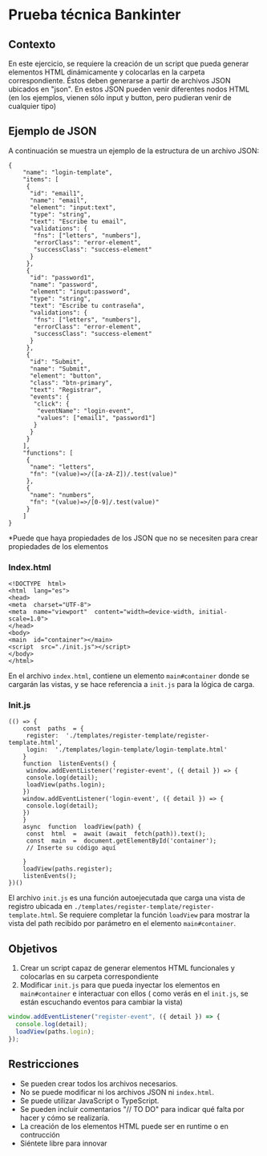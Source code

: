 # Prueba técnica Bankinter

## Contexto

En este ejercicio, se requiere la creación de un script que pueda generar elementos HTML dinámicamente y colocarlas en la carpeta correspondiente. Éstos deben generarse a partir de archivos JSON ubicados en "json". En estos JSON pueden venir diferentes nodos HTML (en los ejemplos, vienen sólo input y button, pero pudieran venir de cualquier tipo)

## Ejemplo de JSON

A continuación se muestra un ejemplo de la estructura de un archivo JSON:

    {
        "name": "login-template",
        "items": [
         {
          "id": "email1",
          "name": "email",
          "element": "input:text",
          "type": "string",
          "text": "Escribe tu email",
          "validations": {
           "fns": ["letters", "numbers"],
           "errorClass": "error-element",
           "successClass": "success-element"
          }
         },
         {
          "id": "password1",
          "name": "password",
          "element": "input:password",
          "type": "string",
          "text": "Escribe tu contraseña",
          "validations": {
           "fns": ["letters", "numbers"],
           "errorClass": "error-element",
           "successClass": "success-element"
          }
         },
         {
          "id": "Submit",
          "name": "Submit",
          "element": "button",
          "class": "btn-primary",
          "text": "Registrar",
          "events": {
           "click": {
            "eventName": "login-event",
            "values": ["email1", "password1"]
           }
          }
         }
        ],
        "functions": [
         {
          "name": "letters",
          "fn": "(value)=>/([a-zA-Z])/.test(value)"
         },
         {
          "name": "numbers",
          "fn": "(value)=>/[0-9]/.test(value)"
         }
        ]
    }

\*Puede que haya propiedades de los JSON que no se necesiten para crear propiedades de los elementos

### Index.html

    <!DOCTYPE  html>
    <html  lang="es">
    <head>
    <meta  charset="UTF-8">
    <meta  name="viewport"  content="width=device-width, initial-scale=1.0">
    </head>
    <body>
    <main  id="container"></main>
    <script  src="./init.js"></script>
    </body>
    </html>

En el archivo `index.html`, contiene un elemento `main#container` donde se cargarán las vistas, y se hace referencia a `init.js` para la lógica de carga.

### Init.js

    (() => {
        const  paths  = {
         register:  './templates/register-template/register-template.html',
         login:  './templates/login-template/login-template.html'
        }
        function  listenEvents() {
         window.addEventListener('register-event', ({ detail }) => {
         console.log(detail);
         loadView(paths.login);
        })
        window.addEventListener('login-event', ({ detail }) => {
         console.log(detail);
        })
        }
        async  function  loadView(path) {
         const  html  =  await (await  fetch(path)).text();
         const  main  =  document.getElementById('container');
         // Inserte su código aquí

        }
        loadView(paths.register);
        listenEvents();
    })()

El archivo `init.js` es una función autoejecutada que carga una vista de registro ubicada en `./templates/register-template/register-template.html`. Se requiere completar la función `loadView` para mostrar la vista del path recibido por parámetro en el elemento `main#container`.

## Objetivos

1. Crear un script capaz de generar elementos HTML funcionales y colocarlas en su carpeta correspondiente
2. Modificar `init.js` para que pueda inyectar los elementos en `main#container` e interactuar con ellos ( como verás en el `init.js`, se están escuchando eventos para cambiar la vista)

```javascript
window.addEventListener("register-event", ({ detail }) => {
  console.log(detail);
  loadView(paths.login);
});
```

## Restricciones

- Se pueden crear todos los archivos necesarios.
- No se puede modificar ni los archivos JSON ni `index.html`.
- Se puede utilizar JavaScript o TypeScript.
- Se pueden incluir comentarios "// TO DO" para indicar qué falta por hacer y cómo se realizaría.
- La creación de los elementos HTML puede ser en runtime o en contrucción
- Siéntete libre para innovar
